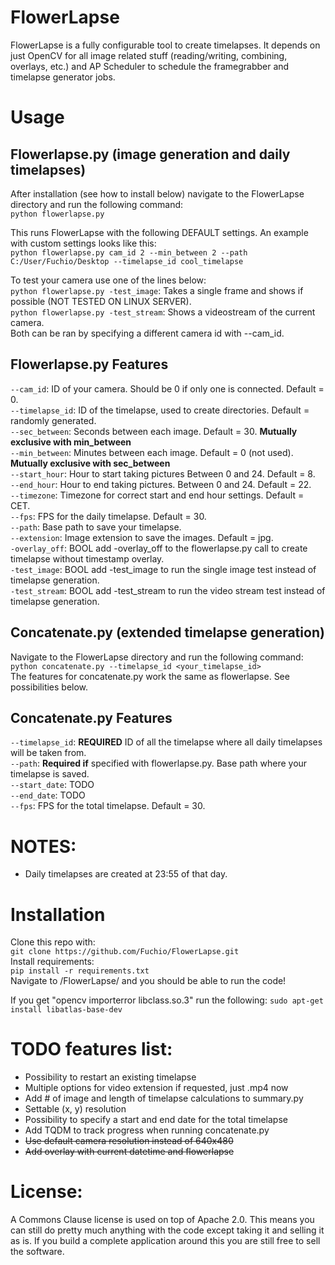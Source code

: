 # FlowerLapse
FlowerLapse is a fully configurable tool to create timelapses. It depends on just OpenCV for all image related stuff (reading/writing, combining, overlays, etc.) and AP Scheduler to schedule the framegrabber and timelapse generator jobs.

# Usage
## Flowerlapse.py (image generation and daily timelapses)
After installation (see how to install below) navigate to the FlowerLapse directory and run the following command:\
`python flowerlapse.py`

This runs FlowerLapse with the following DEFAULT settings. An example with custom settings looks like this:\
`python flowerlapse.py cam_id 2 --min_between 2 --path C:/User/Fuchio/Desktop --timelapse_id cool_timelapse`

To test your camera use one of the lines below:\
`python flowerlapse.py -test_image`: Takes a single frame and shows if possible (NOT TESTED ON LINUX SERVER).\
`python flowerlapse.py -test_stream`: Shows a videostream of the current camera.\
Both can be ran by specifying a different camera id with --cam_id.

## Flowerlapse.py Features
`--cam_id`: ID of your camera. Should be 0 if only one is connected. Default = 0.\
`--timelapse_id`: ID of the timelapse, used to create directories. Default = randomly generated.\
`--sec_between`: Seconds between each image. Default = 30. **Mutually exclusive with min_between**\
`--min_between`: Minutes between each image. Default = 0 (not used). **Mutually exclusive with sec_between**\
`--start_hour`: Hour to start taking pictures Between 0 and 24. Default = 8.\
`--end_hour`: Hour to end taking pictures. Between 0 and 24. Default = 22.\
`--timezone`: Timezone for correct start and end hour settings. Default = CET.\
`--fps`: FPS for the daily timelapse. Default = 30.\
`--path`: Base path to save your timelapse.\
`--extension`: Image extension to save the images. Default = jpg.\
`-overlay_off`: BOOL add -overlay_off to the flowerlapse.py call to create timelapse without timestamp overlay.\
`-test_image`: BOOL add -test_image to run the single image test instead of timelapse generation.\
`-test_stream`: BOOL add -test_stream to run the video stream test instead of timelapse generation.

## Concatenate.py (extended timelapse generation)
Navigate to the FlowerLapse directory and run the following command:\
`python concatenate.py --timelapse_id <your_timelapse_id>`\
The features for concatenate.py work the same as flowerlapse. See possibilities below.

## Concatenate.py Features
`--timelapse_id`: **REQUIRED** ID of all the timelapse where all daily timelapses will be taken from.\
`--path`: **Required if** specified with flowerlapse.py. Base path where your timelapse is saved.\
`--start_date`: TODO\
`--end_date`: TODO\
`--fps`: FPS for the total timelapse. Default = 30.

# NOTES:
- Daily timelapses are created at 23:55 of that day.

# Installation
Clone this repo with:\
`git clone https://github.com/Fuchio/FlowerLapse.git`\
Install requirements:\
`pip install -r requirements.txt`\
Navigate to /FlowerLapse/ and you should be able to run the code!

If you get "opencv importerror libclass.so.3" run the following:
`sudo apt-get install libatlas-base-dev`

# TODO features list:
- Possibility to restart an existing timelapse
- Multiple options for video extension if requested, just .mp4 now
- Add # of image and length of timelapse calculations to summary.py
- Settable (x, y) resolution
- Possibility to specify a start and end date for the total timelapse
- Add TQDM to track progress when running concatenate.py
- ~~Use default camera resolution instead of 640x480~~
- ~~Add overlay with current datetime and flowerlapse~~


 # License:
 A Commons Clause license is used on top of Apache 2.0. This means you can still do pretty much anything with the code except taking it and selling it as is. If you build a complete application around this you are still free to sell the software.
